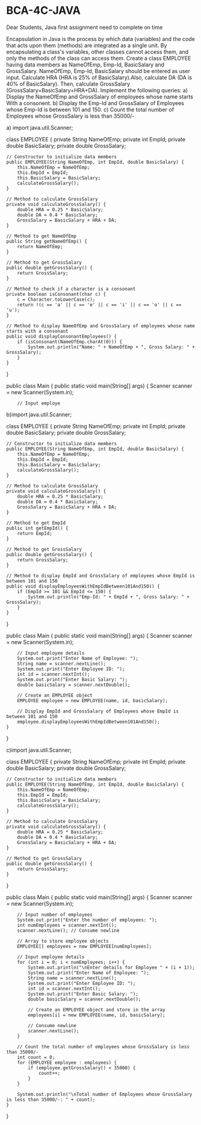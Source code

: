 # BCA-4C-JAVA
Dear Students, Java first assignment need to complete on time

Encapsulation in Java is the process by which data (variables) and the code that acts upon them (methods) are integrated as a single unit. By encapsulating a class's variables, other classes cannot access them, and only the methods of the class can access them. 
Create a class EMPLOYEE having data members as NameOfEmp, Emp-Id, BasicSalary and GrossSalary. NameOfEmp, Emp-Id, BasicSalary should be entered as user input. Calculate HRA (HRA is 25% of BasicSalary).Also, calculate DA (DA is 40% of BasicSalary). Then, calculate GrossSalary (GrossSalary=BasicSalary+HRA+DA). 
Implement the following queries: 
a) Display the NameOfEmp and GrossSalary of employees whose name starts With a consonent.
b) Display the Emp-Id and GrossSalary of Employees whose Emp-Id is between 101 and 150.
c) Count the total number of Employees whose GrossSalary is less than 35000/-



a) import java.util.Scanner;

class EMPLOYEE {
    private String NameOfEmp;
    private int EmpId;
    private double BasicSalary;
    private double GrossSalary;

    // Constructor to initialize data members
    public EMPLOYEE(String NameOfEmp, int EmpId, double BasicSalary) {
        this.NameOfEmp = NameOfEmp;
        this.EmpId = EmpId;
        this.BasicSalary = BasicSalary;
        calculateGrossSalary();
    }

    // Method to calculate GrossSalary
    private void calculateGrossSalary() {
        double HRA = 0.25 * BasicSalary;
        double DA = 0.4 * BasicSalary;
        GrossSalary = BasicSalary + HRA + DA;
    }

    // Method to get NameOfEmp
    public String getNameOfEmp() {
        return NameOfEmp;
    }

    // Method to get GrossSalary
    public double getGrossSalary() {
        return GrossSalary;
    }

    // Method to check if a character is a consonant
    private boolean isConsonant(char c) {
        c = Character.toLowerCase(c);
        return !(c == 'a' || c == 'e' || c == 'i' || c == 'o' || c == 'u');
    }

    // Method to display NameOfEmp and GrossSalary of employees whose name starts with a consonant
    public void displayConsonantEmployees() {
        if (isConsonant(NameOfEmp.charAt(0))) {
            System.out.println("Name: " + NameOfEmp + ", Gross Salary: " + GrossSalary);
        }
    }
}

public class Main {
    public static void main(String[] args) {
        Scanner scanner = new Scanner(System.in);

        // Input employe



b)import java.util.Scanner;

class EMPLOYEE {
    private String NameOfEmp;
    private int EmpId;
    private double BasicSalary;
    private double GrossSalary;

    // Constructor to initialize data members
    public EMPLOYEE(String NameOfEmp, int EmpId, double BasicSalary) {
        this.NameOfEmp = NameOfEmp;
        this.EmpId = EmpId;
        this.BasicSalary = BasicSalary;
        calculateGrossSalary();
    }

    // Method to calculate GrossSalary
    private void calculateGrossSalary() {
        double HRA = 0.25 * BasicSalary;
        double DA = 0.4 * BasicSalary;
        GrossSalary = BasicSalary + HRA + DA;
    }

    // Method to get EmpId
    public int getEmpId() {
        return EmpId;
    }

    // Method to get GrossSalary
    public double getGrossSalary() {
        return GrossSalary;
    }

    // Method to display EmpId and GrossSalary of employees whose EmpId is between 101 and 150
    public void displayEmployeesWithEmpIdBetween101And150() {
        if (EmpId >= 101 && EmpId <= 150) {
            System.out.println("Emp-Id: " + EmpId + ", Gross Salary: " + GrossSalary);
        }
    }
}

public class Main {
    public static void main(String[] args) {
        Scanner scanner = new Scanner(System.in);

        // Input employee details
        System.out.print("Enter Name of Employee: ");
        String name = scanner.nextLine();
        System.out.print("Enter Employee ID: ");
        int id = scanner.nextInt();
        System.out.print("Enter Basic Salary: ");
        double basicSalary = scanner.nextDouble();

        // Create an EMPLOYEE object
        EMPLOYEE employee = new EMPLOYEE(name, id, basicSalary);

        // Display EmpId and GrossSalary of Employees whose EmpId is between 101 and 150
        employee.displayEmployeesWithEmpIdBetween101And150();
    }
}



c)import java.util.Scanner;

class EMPLOYEE {
    private String NameOfEmp;
    private int EmpId;
    private double BasicSalary;
    private double GrossSalary;

    // Constructor to initialize data members
    public EMPLOYEE(String NameOfEmp, int EmpId, double BasicSalary) {
        this.NameOfEmp = NameOfEmp;
        this.EmpId = EmpId;
        this.BasicSalary = BasicSalary;
        calculateGrossSalary();
    }

    // Method to calculate GrossSalary
    private void calculateGrossSalary() {
        double HRA = 0.25 * BasicSalary;
        double DA = 0.4 * BasicSalary;
        GrossSalary = BasicSalary + HRA + DA;
    }

    // Method to get GrossSalary
    public double getGrossSalary() {
        return GrossSalary;
    }
}

public class Main {
    public static void main(String[] args) {
        Scanner scanner = new Scanner(System.in);

        // Input number of employees
        System.out.print("Enter the number of employees: ");
        int numEmployees = scanner.nextInt();
        scanner.nextLine(); // Consume newline

        // Array to store employee objects
        EMPLOYEE[] employees = new EMPLOYEE[numEmployees];

        // Input employee details
        for (int i = 0; i < numEmployees; i++) {
            System.out.println("\nEnter details for Employee " + (i + 1));
            System.out.print("Enter Name of Employee: ");
            String name = scanner.nextLine();
            System.out.print("Enter Employee ID: ");
            int id = scanner.nextInt();
            System.out.print("Enter Basic Salary: ");
            double basicSalary = scanner.nextDouble();

            // Create an EMPLOYEE object and store in the array
            employees[i] = new EMPLOYEE(name, id, basicSalary);

            // Consume newline
            scanner.nextLine();
        }

        // Count the total number of employees whose GrossSalary is less than 35000/-
        int count = 0;
        for (EMPLOYEE employee : employees) {
            if (employee.getGrossSalary() < 35000) {
                count++;
            }
        }

        System.out.println("\nTotal number of Employees whose GrossSalary is less than 35000/-: " + count);
    }
}
